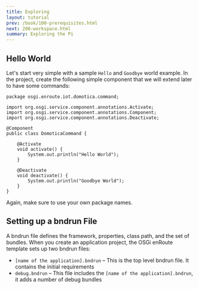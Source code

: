 ```yaml
---
title: Exploring
layout: tutorial
prev: /book/100-prerequisites.html
next: 200-workspace.html
summary: Exploring the Pi
---
```


## Hello World

Let's start very simple with a sample `Hello` and `Goodbye` world example. In the project, create the following simple component that we will extend later to have some commands:

	package osgi.enroute.iot.domotica.command;

	import org.osgi.service.component.annotations.Activate;
	import org.osgi.service.component.annotations.Component;
	import org.osgi.service.component.annotations.Deactivate;
	
	@Component
	public class DomoticaCommand {
	
		@Activate
		void activate() {
			System.out.println("Hello World");
		}
	
		@Deactivate
		void deactivate() {
			System.out.println("Goodbye World");
		}
	}
	
Again, make sure to use your own package names.

## Setting up a bndrun File

A bndrun file defines the framework, properties, class path, and the set of bundles. When you create an application project, the OSGi enRoute template sets up two bndrun files:

* `[name of the application].bndrun` – This is the top level bndrun file. It contains the initial requirements
* `debug.bndrun` – This file includes the `[name of the application].bndrun`, it adds a number of debug bundles


